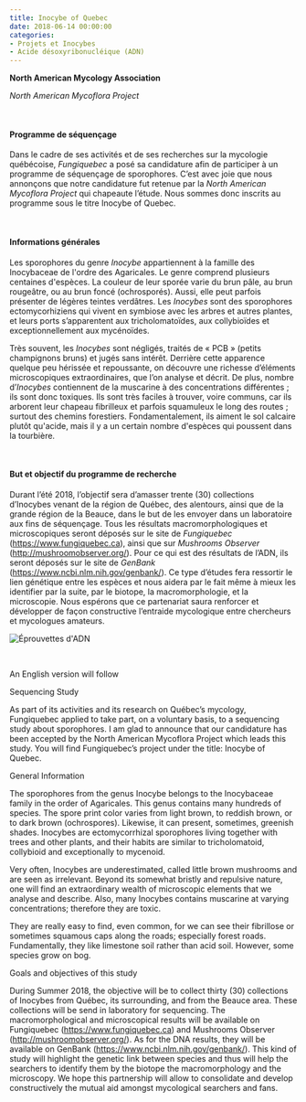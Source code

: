 ```yaml
---
title: Inocybe of Quebec
date: 2018-06-14 00:00:00
categories: 
- Projets et Inocybes
- Acide désoxyribonucléique (ADN)
---
```

<b>North American Mycology Association</b>

<i>North American Mycoflora Project</i>
<p>&nbsp; </p>

#### Programme de séquençage
Dans le cadre de ses activités et de ses recherches sur la mycologie québécoise, <i>Fungiquebec</i> a posé sa candidature afin de participer à un programme de séquençage de sporophores. C’est avec joie que nous annonçons que notre candidature fut retenue par la <i>North American Mycoflora Project</i> qui chapeaute l’étude. Nous sommes donc inscrits au programme sous le titre Inocybe of Quebec.
<!--more-->
<p>&nbsp; </p>

#### Informations générales
Les sporophores du genre <i>Inocybe</i> appartiennent à la famille des Inocybaceae de l'ordre des Agaricales. Le genre comprend plusieurs centaines d'espèces. La couleur de leur sporée varie du brun pâle, au brun rougeâtre, ou au brun foncé (ochrosporés). Aussi, elle peut parfois présenter de légères teintes verdâtres. Les <i>Inocybes</i> sont des sporophores ectomycorhiziens qui vivent en symbiose avec les arbres et autres plantes, et leurs ports s’apparentent aux tricholomatoïdes, aux collybioïdes et exceptionnellement aux mycénoïdes.

Très souvent, les <i>Inocybes</i> sont négligés, traités de « PCB » (petits champignons bruns) et jugés sans intérêt. Derrière cette apparence quelque peu hérissée et repoussante, on découvre une richesse d’éléments microscopiques extraordinaires, que l’on analyse et décrit. De plus, nombre d’<i>Inocybes</i> contiennent de la muscarine à des concentrations différentes ; ils sont donc toxiques.
Ils sont très faciles à trouver, voire communs, car ils arborent leur chapeau fibrilleux et parfois squamuleux le long des routes ; surtout des chemins forestiers. Fondamentalement, ils aiment le sol calcaire plutôt qu'acide, mais il y a un certain nombre d'espèces qui poussent dans la tourbière.
<p>&nbsp; </p>

#### But et objectif du programme de recherche
Durant l’été 2018, l’objectif sera d’amasser trente (30) collections d’Inocybes venant de la région de Québec, des alentours, ainsi que de la grande région de la Beauce, dans le but de les envoyer dans un laboratoire aux fins de séquençage. Tous les résultats macromorphologiques et microscopiques seront déposés sur le site de <i>Fungiquebec</i> (https://www.fungiquebec.ca), ainsi que sur <i>Mushrooms Observer</i> (http://mushroomobserver.org/). Pour ce qui est des résultats de l’ADN, ils seront déposés sur le site de <i>GenBank</i> (https://www.ncbi.nlm.nih.gov/genbank/). Ce type d’études fera ressortir le lien génétique entre les espèces et nous aidera par le fait même à mieux les identifier par la suite, par le biotope, la macromorphologie, et la microscopie. Nous espérons que ce partenariat saura renforcer et développer de façon constructive l’entraide mycologique entre chercheurs et mycologues amateurs.

![Éprouvettes d'ADN](https://c1.staticflickr.com/1/899/28919944878_f3cb4833cf.jpg "Figure 1. Boîte d'éprouvettes pour l'ADN")
<p>&nbsp; </p>

An English version will follow

Sequencing Study

As part of its activities and its research on Québec’s mycology, Fungiquebec applied to take part, on a voluntary basis, to a sequencing study about sporophores. I am glad to announce that our candidature has been accepted by the North American Mycoflora Project which leads this study. You will find Fungiquebec’s project under the title: Inocybe of Quebec.

General Information

The sporophores from the genus Inocybe belongs to the Inocybaceae family in the order of Agaricales. This genus contains many hundreds of species. The spore print color varies from light brown, to reddish brown, or to dark brown (ochrospores). Likewise, it can present, sometimes, greenish shades. Inocybes are ectomycorrhizal sporophores living together with trees and other plants, and their habits are similar to tricholomatoid, collybioid and exceptionally to mycenoid.

Very often, Inocybes are underestimated, called little brown mushrooms and are seen as irrelevant. Beyond its somewhat bristly and repulsive nature, one will find an extraordinary wealth of microscopic elements that we analyse and describe. Also, many Inocybes contains muscarine at varying concentrations; therefore they are  toxic.

They are really easy to find, even common, for we can see their fibrillose or sometimes squamous caps along the roads; especially forest roads. Fundamentally, they like limestone soil rather than acid soil. However, some species grow on bog.

Goals and objectives of this study

During Summer 2018, the objective will be to collect thirty (30) collections of Inocybes from Québec, its surrounding, and from the Beauce area. These collections will be send in laboratory for sequencing. The macromorphological and microscopical results will be available on Fungiquebec (https://www.fungiquebec.ca) and Mushrooms Observer (http://mushroomobserver.org/). As for the DNA results, they will be available on GenBank (https://www.ncbi.nlm.nih.gov/genbank/). This kind of study will highlight the genetic link between species and thus will help the searchers to identify them by the biotope the macromorphology and the microscopy. We hope this partnership will allow to consolidate and develop constructively the mutual aid amongst mycological searchers and fans.
